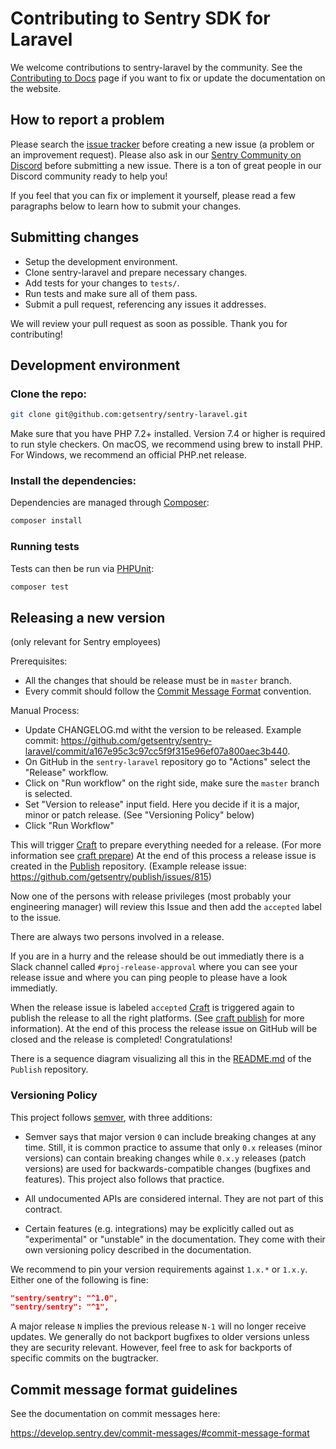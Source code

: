 # Contributing to Sentry SDK for Laravel

We welcome contributions to sentry-laravel by the community. See the [Contributing to Docs](https://docs.sentry.io/contributing/) page if you want to fix or update the documentation on the website.

## How to report a problem

Please search the [issue tracker](https://github.com/getsentry/sentry-laravel/issues) before creating a new issue (a problem or an improvement request). Please also ask in our [Sentry Community on Discord](https://discord.com/invite/Ww9hbqr) before submitting a new issue. There is a ton of great people in our Discord community ready to help you!

If you feel that you can fix or implement it yourself, please read a few paragraphs below to learn how to submit your changes.

## Submitting changes

- Setup the development environment.
- Clone sentry-laravel and prepare necessary changes.
- Add tests for your changes to `tests/`.
- Run tests and make sure all of them pass.
- Submit a pull request, referencing any issues it addresses.

We will review your pull request as soon as possible.
Thank you for contributing!

## Development environment

### Clone the repo:

```bash
git clone git@github.com:getsentry/sentry-laravel.git
```

Make sure that you have PHP 7.2+ installed. Version 7.4 or higher is required to run style checkers. On macOS, we recommend using brew to install PHP. For Windows, we recommend an official PHP.net release.

### Install the dependencies:

Dependencies are managed through [Composer](https://getcomposer.org/):

```bash
composer install
```

### Running tests

Tests can then be run via [PHPUnit](https://phpunit.de/):

```bash
composer test
```

## Releasing a new version

(only relevant for Sentry employees)

Prerequisites:

- All the changes that should be release must be in `master` branch.
- Every commit should follow the [Commit Message Format](https://develop.sentry.dev/commit-messages/#commit-message-format) convention.

Manual Process:

- Update CHANGELOG.md witht the version to be released. Example commit: https://github.com/getsentry/sentry-laravel/commit/a167e95c3c97cc5f9f315e96ef07a800aec3b440.
- On GitHub in the `sentry-laravel` repository go to "Actions" select the "Release" workflow.
- Click on "Run workflow" on the right side, make sure the `master` branch is selected.
- Set "Version to release" input field. Here you decide if it is a major, minor or patch release. (See "Versioning Policy" below)
- Click "Run Workflow"

This will trigger [Craft](https://github.com/getsentry/craft) to prepare everything needed for a release. (For more information see [craft prepare](https://github.com/getsentry/craft#craft-prepare-preparing-a-new-release)) At the end of this process a release issue is created in the [Publish](https://github.com/getsentry/publish) repository. (Example release issue: https://github.com/getsentry/publish/issues/815)

Now one of the persons with release privileges (most probably your engineering manager) will review this Issue and then add the `accepted` label to the issue.

There are always two persons involved in a release.

If you are in a hurry and the release should be out immediatly there is a Slack channel called `#proj-release-approval` where you can see your release issue and where you can ping people to please have a look immediatly.

When the release issue is labeled `accepted` [Craft](https://github.com/getsentry/craft) is triggered again to publish the release to all the right platforms. (See [craft publish](https://github.com/getsentry/craft#craft-publish-publishing-the-release) for more information). At the end of this process the release issue on GitHub will be closed and the release is completed! Congratulations!

There is a sequence diagram visualizing all this in the [README.md](https://github.com/getsentry/publish) of the `Publish` repository.

### Versioning Policy

This project follows [semver](https://semver.org/), with three additions:

- Semver says that major version `0` can include breaking changes at any time. Still, it is common practice to assume that only `0.x` releases (minor versions) can contain breaking changes while `0.x.y` releases (patch versions) are used for backwards-compatible changes (bugfixes and features). This project also follows that practice.

- All undocumented APIs are considered internal. They are not part of this contract.

- Certain features (e.g. integrations) may be explicitly called out as "experimental" or "unstable" in the documentation. They come with their own versioning policy described in the documentation.

We recommend to pin your version requirements against `1.x.*` or `1.x.y`.
Either one of the following is fine:

```json
"sentry/sentry": "^1.0",
"sentry/sentry": "^1",
```

A major release `N` implies the previous release `N-1` will no longer receive updates. We generally do not backport bugfixes to older versions unless they are security relevant. However, feel free to ask for backports of specific commits on the bugtracker.

## Commit message format guidelines

See the documentation on commit messages here:

https://develop.sentry.dev/commit-messages/#commit-message-format
